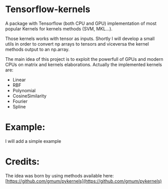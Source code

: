 # Tensorflow-kernels
A package with Tensorflow (both CPU and GPU) implementation of most popular Kernels for kernels methods (SVM, MKL...).

Those kernels works with tensor as inputs. Shortly I will develop a small utils in order to convert np arrays to tensors and viceversa the kernel methods output to an np.array.

The main idea of this project is to exploit the powerfull of GPUs and modern CPUs on matrix and kernels elaborations.
Actually the implemented kernels are:


+ Linear
+ RBF
+ Polynomial
+ CosineSimilarity
+ Fourier
+ Spline

# Example: 
I will add a simple example


# Credits:
The idea was born by using methods available here: [https://github.com/gmum/pykernels](https://github.com/gmum/pykernels)
